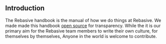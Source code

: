 ## Introduction

The Rebasive handbook is the manual of how we do things at Rebasive. We made made this handbook [open source](https://gitlab.com/rebasive/handbook/) for transparency.
While the it is our primary aim for the Rebasive team members to write their own culture, for themselves by themselves, Anyone in the world is welcome to contribute.


